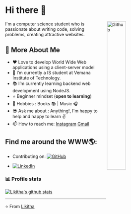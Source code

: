 
# Hi there 👋

<img width="35%" align="right" alt="Github" src="https://encrypted-tbn0.gstatic.com/images?q=tbn:ANd9GcTGF5M-dlXOmmLzULQw3kamjQ2oSpevb5YAAg&usqp=CAU" />

I'm a computer science student who is passionate about writing code, solving problems, creating attractive websites.

## 🤔 More About Me

-  ❤️ Love to develop World Wide Web applications using a client-server model
- 🔭 I’m currently a IS student at Vemana Institute of Technology.
- 📚 I’m currently learning  backend web development using NodeJS.
- ⭐ Beginner mindset (**open to learning**)
- 🤩 Hobbies : Books :books: | Music :headphones:
- 😎 Ask me about : Anything!, I'm happy to help and happy to learn :v:
- 📫 How to reach me: [Instagram](https://www.instagram.com/_likitha.n_/) [Gmail](mailto:likithanagaraj2004@gmail.com)

## Find me around the WWW🌎:

<p align="center"> 


- Contributing on: <a href="https://github.com/likithanagaraj"><img src="https://img.shields.io/github/followers/PluckyPrecious.svg?label=GitHub&style=social" alt="GitHub"></a>

- <a href="www.linkedin.com/in/likitha-n-6a4554271"><img alt="LinkedIn" src="https://img.shields.io/badge/Likitha-blue?style=flat-square&logo=Linkedin&logoColor=white&link=https://www.linkedin.com/in/sulthannk/"></a>



### 📊 Profile stats
[![Likitha's github stats](https://github-readme-stats.vercel.app/api?username=likithanagaraj)](https://github.com/anuraghazra/github-readme-stats)

-------------------------------------------------------------------------------------------------------------------------------------------------------------------------------

⭐️ From [Likitha](https://github.com/likithanagaraj)
